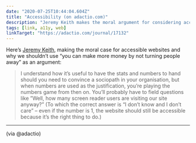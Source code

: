 ```yaml
---
date: "2020-07-25T10:44:04.604Z"
title: "Accessibility (on adactio.com)"
description: "Jeremy Keith makes the moral argument for considering accessibility as a prerequisite rather than a potential feature."
tags: [link, a11y, web]
linkTarget: "https://adactio.com/journal/17132"
---
```

Here’s [Jeremy Keith](https://adactio.com/), making the moral case for accessible websites and why we shouldn’t use “you can make more money by not turning people away” as an argument:

> I understand how it’s useful to have the stats and numbers to hand should you need to convince a sociopath in your organisation, but when numbers are used as the justification, you’re playing the numbers game from then on. You’ll probably have to field questions like ”Well, how many screen reader users are visiting our site anyway?” (To which the correct answer is “I don’t know and I don’t care” – even if the number is 1, the website should still be accessible because it’s the right thing to do.)
---

(via @adactio)
